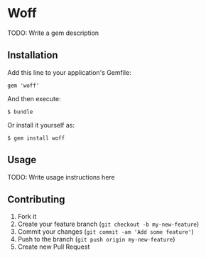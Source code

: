 # Woff

TODO: Write a gem description

## Installation

Add this line to your application's Gemfile:

    gem 'woff'

And then execute:

    $ bundle

Or install it yourself as:

    $ gem install woff

## Usage

TODO: Write usage instructions here

## Contributing

1. Fork it
2. Create your feature branch (`git checkout -b my-new-feature`)
3. Commit your changes (`git commit -am 'Add some feature'`)
4. Push to the branch (`git push origin my-new-feature`)
5. Create new Pull Request
